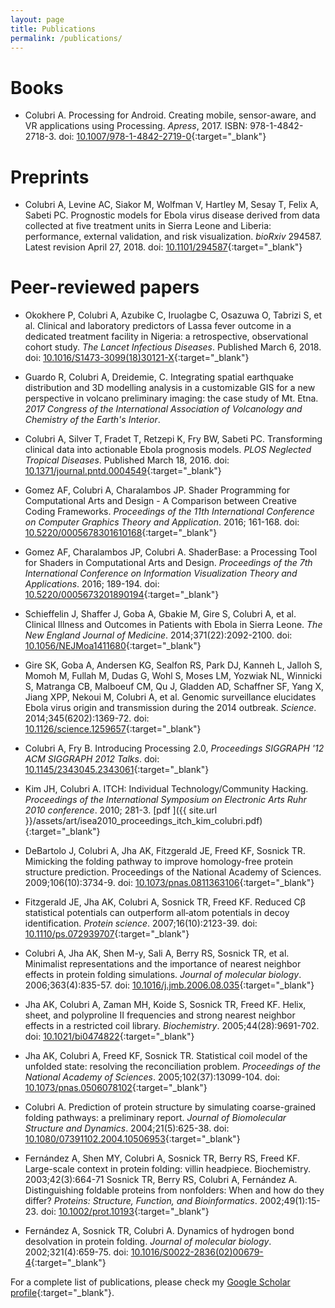 ```yaml
---
layout: page
title: Publications
permalink: /publications/
---
```


Books
=====
* Colubri A. Processing for Android. Creating mobile, sensor-aware, and VR applications using Processing. _Apress_, 2017. ISBN: 978-1-4842-2718-3. doi: [10.1007/978-1-4842-2719-0](http://doi.org/10.1007/978-1-4842-2719-0){:target="_blank"}

Preprints
=========
* Colubri A, Levine AC, Siakor M, Wolfman V, Hartley M, Sesay T, Felix A, Sabeti PC. Prognostic models for Ebola virus disease derived from data collected at five treatment units in Sierra Leone and Liberia: performance, external validation, and risk visualization. _bioRxiv_ 294587. Latest revision April 27, 2018. doi: [10.1101/294587](https://doi.org/10.1101/294587){:target="_blank"}

Peer-reviewed papers
====================
* Okokhere P, Colubri A, Azubike C, Iruolagbe C, Osazuwa O, Tabrizi S, et al. Clinical and laboratory predictors of Lassa fever outcome in a dedicated treatment facility in Nigeria: a retrospective, observational cohort study. _The Lancet Infectious Diseases_. Published March 6, 2018. doi: [10.1016/S1473-3099(18)30121-X](https://doi.org/10.1016/S1473-3099(18)30121-X){:target="_blank"}

* Guardo R, Colubri A, Dreidemie, C. Integrating spatial earthquake distribution and 3D modelling analysis in a customizable GIS for a new perspective in volcano preliminary imaging: the case study of Mt. Etna. _2017 Congress of the International Association of Volcanology and Chemistry of the Earth's Interior_.
* Colubri A, Silver T, Fradet T, Retzepi K, Fry BW, Sabeti PC. Transforming clinical data into actionable Ebola prognosis models. _PLOS Neglected Tropical Diseases_. Published March 18, 2016. doi: [10.1371/journal.pntd.0004549](https://doi.org/10.1371/journal.pntd.0004549){:target="_blank"}

* Gomez AF, Colubri A, Charalambos JP. Shader Programming for Computational Arts and Design - A Comparison between Creative Coding Frameworks. _Proceedings of the 11th International Conference on Computer Graphics Theory and Application_. 2016; 161-168. doi: [10.5220/0005678301610168](https://doi.org/10.5220/0005678301610168){:target="_blank"}

* Gomez AF, Charalambos JP, Colubri A. ShaderBase: a Processing Tool for Shaders in Computational Arts and Design. _Proceedings of the 7th International Conference on Information Visualization Theory and Applications_. 2016; 189-194. doi: [10.5220/0005673201890194](https://doi.org/10.5220/0005673201890194){:target="_blank"}

* Schieffelin J, Shaffer J, Goba A, Gbakie M, Gire S, Colubri A, et al. Clinical Illness and Outcomes in Patients with Ebola in Sierra Leone. _The New England Journal of Medicine_. 2014;371(22):2092-2100. doi: [10.1056/NEJMoa1411680](https://doi.org/10.1056/NEJMoa1411680){:target="_blank"}

* Gire SK, Goba A, Andersen KG, Sealfon RS, Park DJ, Kanneh L, Jalloh S, Momoh M, Fullah M, Dudas G, Wohl S, Moses LM, Yozwiak NL, Winnicki S, Matranga CB, Malboeuf CM, Qu J, Gladden AD, Schaffner SF, Yang X, Jiang XPP, Nekoui M, Colubri A, et al. Genomic surveillance elucidates Ebola virus origin and transmission during the 2014 outbreak. _Science_. 2014;345(6202):1369-72. doi: [10.1126/science.1259657](https://doi.org/10.1126/science.1259657){:target="_blank"}

* Colubri A, Fry B. Introducing Processing 2.0, _Proceedings SIGGRAPH '12 ACM SIGGRAPH 2012 Talks_. doi: [10.1145/2343045.2343061](https://doi.org/10.1145/2343045.2343061){:target="_blank"}

* Kim JH, Colubri A. ITCH: Individual Technology/Community Hacking. _Proceedings of the International Symposium on Electronic Arts Ruhr 2010 conference_. 2010; 281-3. [pdf ]({{ site.url }}/assets/art/isea2010_proceedings_itch_kim_colubri.pdf){:target="_blank"}

* DeBartolo J, Colubri A, Jha AK, Fitzgerald JE, Freed KF, Sosnick TR. Mimicking the folding pathway to improve homology-free protein structure prediction. Proceedings of the National Academy of Sciences. 2009;106(10):3734-9. doi: [10.1073/pnas.0811363106](https://doi.org/10.1073/pnas.0811363106){:target="_blank"}

* Fitzgerald JE, Jha AK, Colubri A, Sosnick TR, Freed KF. Reduced Cβ statistical potentials can outperform all‐atom potentials in decoy identification. _Protein science_. 2007;16(10):2123-39. doi: [10.1110/ps.072939707](https://doi.org/10.1110/ps.072939707){:target="_blank"}

* Colubri A, Jha AK, Shen M-y, Sali A, Berry RS, Sosnick TR, et al. Minimalist representations and the importance of nearest neighbor effects in protein folding simulations. _Journal of molecular biology_. 2006;363(4):835-57. doi: [10.1016/j.jmb.2006.08.035](https://doi.org/10.1016/j.jmb.2006.08.035){:target="_blank"}

* Jha AK, Colubri A, Zaman MH, Koide S, Sosnick TR, Freed KF. Helix, sheet, and polyproline II frequencies and strong nearest neighbor effects in a restricted coil library. _Biochemistry_. 2005;44(28):9691-702. doi: [10.1021/bi0474822](https://doi.org/10.1021/bi0474822){:target="_blank"}

* Jha AK, Colubri A, Freed KF, Sosnick TR. Statistical coil model of the unfolded state: resolving the reconciliation problem. _Proceedings of the National Academy of Sciences_. 2005;102(37):13099-104. doi: [10.1073/pnas.0506078102](https://doi.org/10.1073/pnas.0506078102){:target="_blank"}

* Colubri A. Prediction of protein structure by simulating coarse-grained folding pathways: a preliminary report. _Journal of Biomolecular Structure and Dynamics_. 2004;21(5):625-38. doi: [10.1080/07391102.2004.10506953](https://doi.org/10.1080/07391102.2004.10506953){:target="_blank"}

* Fernández A, Shen MY, Colubri A, Sosnick TR, Berry RS, Freed KF. Large-scale context in protein folding: villin headpiece. Biochemistry. 2003;42(3):664-71
Sosnick TR, Berry RS, Colubri A, Fernández A. Distinguishing foldable proteins from nonfolders: When and how do they differ? _Proteins: Structure, Function, and Bioinformatics_. 2002;49(1):15-23. doi: [10.1002/prot.10193](https://doi.org/10.1002/prot.10193){:target="_blank"}

* Fernández A, Sosnick TR, Colubri A. Dynamics of hydrogen bond desolvation in protein folding. _Journal of molecular biology_. 2002;321(4):659-75. doi: [10.1016/S0022-2836(02)00679-4](https://doi.org/10.1016/S0022-2836(02)00679-4){:target="_blank"}

For a complete list of publications, please check my [Google Scholar profile](https://scholar.google.com/citations?user=wvvJioMAAAAJ&hl=en){:target="_blank"}.